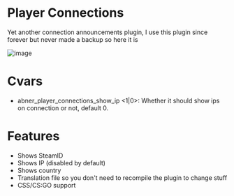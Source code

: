 # Player Connections
Yet another connection announcements plugin, I use this plugin since forever but never made a backup so here it is

![image](https://github.com/abnerfs/player_connections/assets/14078661/29448f61-3484-4a45-b334-72cd53f1296b)


# Cvars
- abner_player_connections_show_ip <1|0>: Whether it should show ips on connection or not, default 0.

# Features
- Shows SteamID
- Shows IP (disabled by default)
- Shows country
- Translation file so you don't need to recompile the plugin to change stuff
- CSS/CS:GO support
